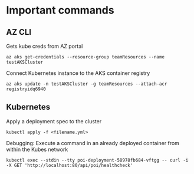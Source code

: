 # Important commands

## AZ CLI

Gets kube creds from AZ portal
```
az aks get-credentials --resource-group teamResources --name testAKSCluster
```

Connect Kubernetes instance to the AKS container registry
```
az aks update -n testAKSCluster -g teamResources --attach-acr registryidq6940
```

## Kubernetes

Apply a deployment spec to the cluster
```
kubectl apply -f <filename.yml>
```

Debugging: Execute a command in an already deployed container from within the Kubes network
```
kubectl exec --stdin --tty poi-deployment-58978fb684-vftgg -- curl -i -X GET 'http://localhost:80/api/poi/healthcheck'
```